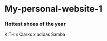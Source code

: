 # My-personal-website-1
<html>
  <head>
    <title>Adon's kicks</title>
  </head>
  <body>
    <h3>Hottest shoes of the year</h3>
    <img =
    <h5>KITH x Clarks x adidas Samba</h5>
    
  </body>
</html>
